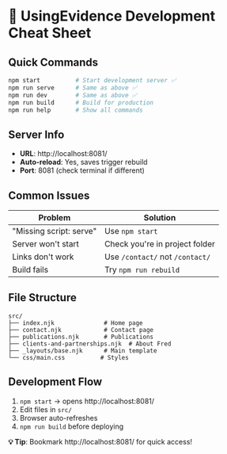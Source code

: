 # 🚀 UsingEvidence Development Cheat Sheet

## Quick Commands
```bash
npm start          # Start development server ✅
npm run serve      # Same as above ✅  
npm run dev        # Same as above ✅
npm run build      # Build for production
npm run help       # Show all commands
```

## Server Info
- **URL**: http://localhost:8081/
- **Auto-reload**: Yes, saves trigger rebuild
- **Port**: 8081 (check terminal if different)

## Common Issues
| Problem | Solution |
|---------|----------|
| "Missing script: serve" | Use `npm start` |
| Server won't start | Check you're in project folder |
| Links don't work | Use `/contact/` not `/contact/` |
| Build fails | Try `npm run rebuild` |

## File Structure
```
src/
├── index.njk              # Home page
├── contact.njk            # Contact page  
├── publications.njk       # Publications
├── clients-and-partnerships.njk  # About Fred
├── _layouts/base.njk      # Main template
└── css/main.css          # Styles
```

## Development Flow
1. `npm start` → opens http://localhost:8081/
2. Edit files in `src/`
3. Browser auto-refreshes
4. `npm run build` before deploying

**💡 Tip**: Bookmark http://localhost:8081/ for quick access!
